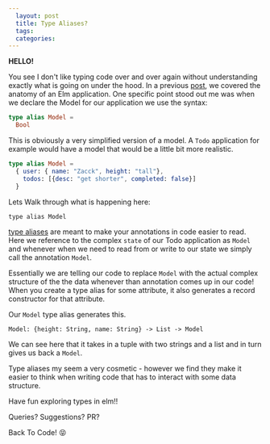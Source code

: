 ```yaml
---
  layout: post
  title: Type Aliases?
  tags:
  categories:
---
```


**HELLO!**

You see I don't like typing code over and over again without understanding exactly what is going on under the hood. In a previous [post](https://zacck.github.io/2017/04/10/The-Anatomy-Of-An-Elm-Application.html), we covered the anatomy of an Elm application. One specific point stood out me was when we declare the Model for our application we use the syntax:

```Elm
type alias Model =
  Bool
```

This is obviously a very simplified version of a model. A `Todo` application for example would have a model that would be a little bit more realistic.


```Elm
type alias Model =
  { user: { name: "Zacck", height: "tall"},
    todos: [{desc: "get shorter", completed: false}]
  }
```


Lets Walk through what is  happening here:

`type alias Model`

[type aliases](https://guide.elm-lang.org/types/type_aliases.html) are meant to make your annotations in code easier to read. Here we reference to the complex `state` of our Todo application as `Model` and whenever when we need to read from or write to our state we simply call the annotation `Model`.  

Essentially we are telling our code to replace `Model` with the actual complex structure of the the data whenever than annotation comes up in our code!
When you create a type alias for some attribute, it also generates a record constructor for that attribute.

Our `Model` type alias generates this.

`Model: {height: String, name: String} -> List -> Model`

We can see here that it takes in a tuple with two strings and a list and in turn gives us back a  `Model`.

Type aliases my seem a very cosmetic - however we find they make it easier to think when writing code that has to interact with some data structure.

Have fun exploring  types in elm!!

Queries? Suggestions? PR?

Back To Code! &#x1f61d;
